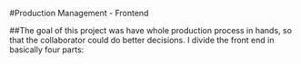 #Production Management - Frontend

##The goal of this project was have whole production process in hands, so that the collaborator could do better decisions.
I divide the front end in basically four parts:

